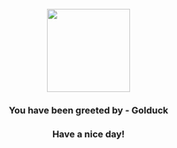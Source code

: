 <p align="center">
    <img src="https://raw.githubusercontent.com/PokeAPI/sprites/master/sprites/pokemon/55.png" width="150" height="150">
</p>
<h3 align="center">You have been greeted by - <b>Golduck</b></h3>
<h3 align="center">Have a nice day!</h3>
